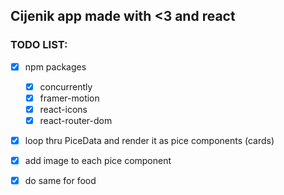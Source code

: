 ## Cijenik app made with <3 and react

### TODO LIST:

- [x] npm packages

  - [x] concurrently
  - [x] framer-motion
  - [x] react-icons
  - [x] react-router-dom

- [x] loop thru PiceData and render it as pice components (cards)
- [x] add image to each pice component
- [x] do same for food
